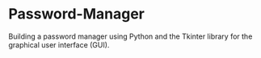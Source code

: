 # Password-Manager
Building a password manager using Python and the Tkinter library for the graphical user interface (GUI).
